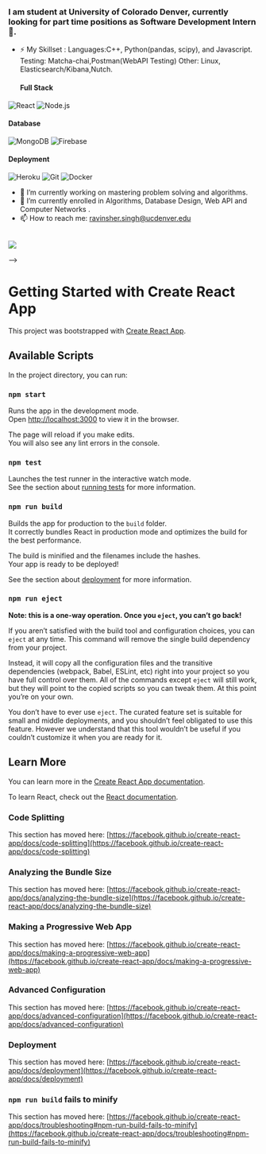 
### I am student at University of Colorado Denver, currently looking for part time positions as Software Development Intern 👋.


- ⚡ My Skillset :
      Languages:C++, Python(pandas, scipy), and Javascript.
      Testing: Matcha-chai,Postman(WebAPI Testing)
      Other: Linux, Elasticsearch/Kibana,Nutch.
       
  #### Full Stack
  
![React](https://img.shields.io/badge/-React-222?&logo=React)
![Node.js](https://img.shields.io/badge/-Node.js-222?&logo=node.js)


#### Database
![MongoDB](https://img.shields.io/badge/-MongoDB-222?&logo=mongodb&logoColor=4db33d)
![Firebase](https://img.shields.io/badge/-Firebase-222?&logo=firebase&logoColor=FFCB2B)

#### Deployment
![Heroku](https://img.shields.io/badge/-Heroku-222?&logo=heroku&logoColor=645FA1)
![Git](https://img.shields.io/badge/-Git-222?&logo=git&logoColor=E94D2E)
![Docker](https://img.shields.io/badge/-Docker-222?&logo=docker&logoColor=0DB7ED)



- 🔭 I’m currently working on mastering problem solving and algorithms.
- 🌱 I’m currently enrolled in Algorithms, Database Design, Web API and Computer Networks .
- 📫 How to reach me: ravinsher.singh@ucdenver.edu

<br />

       
 <img src= "https://github-readme-stats.vercel.app/api?username=ravishersingh2&&show_icons=true&title_color=ffffff&icon_color=bb2acf&text_color=daf7dc&bg_color=151515">
     
-->


# Getting Started with Create React App

This project was bootstrapped with [Create React App](https://github.com/facebook/create-react-app).

## Available Scripts

In the project directory, you can run:

### `npm start`

Runs the app in the development mode.\
Open [http://localhost:3000](http://localhost:3000) to view it in the browser.

The page will reload if you make edits.\
You will also see any lint errors in the console.

### `npm test`

Launches the test runner in the interactive watch mode.\
See the section about [running tests](https://facebook.github.io/create-react-app/docs/running-tests) for more information.

### `npm run build`

Builds the app for production to the `build` folder.\
It correctly bundles React in production mode and optimizes the build for the best performance.

The build is minified and the filenames include the hashes.\
Your app is ready to be deployed!

See the section about [deployment](https://facebook.github.io/create-react-app/docs/deployment) for more information.

### `npm run eject`

**Note: this is a one-way operation. Once you `eject`, you can’t go back!**

If you aren’t satisfied with the build tool and configuration choices, you can `eject` at any time. This command will remove the single build dependency from your project.

Instead, it will copy all the configuration files and the transitive dependencies (webpack, Babel, ESLint, etc) right into your project so you have full control over them. All of the commands except `eject` will still work, but they will point to the copied scripts so you can tweak them. At this point you’re on your own.

You don’t have to ever use `eject`. The curated feature set is suitable for small and middle deployments, and you shouldn’t feel obligated to use this feature. However we understand that this tool wouldn’t be useful if you couldn’t customize it when you are ready for it.

## Learn More

You can learn more in the [Create React App documentation](https://facebook.github.io/create-react-app/docs/getting-started).

To learn React, check out the [React documentation](https://reactjs.org/).

### Code Splitting

This section has moved here: [https://facebook.github.io/create-react-app/docs/code-splitting](https://facebook.github.io/create-react-app/docs/code-splitting)

### Analyzing the Bundle Size

This section has moved here: [https://facebook.github.io/create-react-app/docs/analyzing-the-bundle-size](https://facebook.github.io/create-react-app/docs/analyzing-the-bundle-size)

### Making a Progressive Web App

This section has moved here: [https://facebook.github.io/create-react-app/docs/making-a-progressive-web-app](https://facebook.github.io/create-react-app/docs/making-a-progressive-web-app)

### Advanced Configuration

This section has moved here: [https://facebook.github.io/create-react-app/docs/advanced-configuration](https://facebook.github.io/create-react-app/docs/advanced-configuration)

### Deployment

This section has moved here: [https://facebook.github.io/create-react-app/docs/deployment](https://facebook.github.io/create-react-app/docs/deployment)

### `npm run build` fails to minify

This section has moved here: [https://facebook.github.io/create-react-app/docs/troubleshooting#npm-run-build-fails-to-minify](https://facebook.github.io/create-react-app/docs/troubleshooting#npm-run-build-fails-to-minify)
